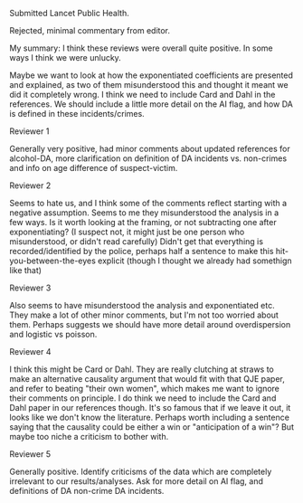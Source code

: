 Submitted Lancet Public Health.

Rejected, minimal commentary from editor.


My summary:
I think these reviews were overall quite positive. In some ways I think we were unlucky.

Maybe we want to look at how the exponentiated coefficients are presented and explained, as two of them misunderstood this and thought it meant we did it completely wrong.
I think we need to include Card and Dahl in the references.
We should include a little more detail on the AI flag, and how DA is defined in these incidents/crimes.



Reviewer 1

Generally very positive, had minor comments about updated references for alcohol-DA, more clarification on definition of DA incidents vs. non-crimes and info on age difference of suspect-victim.


Reviewer 2

Seems to hate us, and I think some of the comments reflect starting with a negative assumption. 
Seems to me they misunderstood the analysis in a few ways. Is it worth looking at the framing, or not subtracting one after exponentiating? (I suspect not, it might just be one person who misunderstood, or didn't read carefully) 
Didn't get that everything is recorded/identified by the police, perhaps half a sentence to make this hit-you-between-the-eyes explicit (though I thought we already had somethign like that) 


Reviewer 3

Also seems to have misunderstood the analysis and exponentiated etc. 
They make a lot of other minor comments, but I'm not too worried about them. Perhaps suggests we should have more detail around overdispersion and logistic vs poisson.


Reviewer 4

I think this might be Card or Dahl. They are really clutching at straws to make an alternative causality argument that would fit with that QJE paper, and refer to beating "their own women", which makes me want to ignore their comments on principle.
I do think we need to include the Card and Dahl paper in our references though. It's so famous that if we leave it out, it looks like we don't know the literature.
Perhaps worth including a sentence saying that the causality could be either a win or "anticipation of a win"? But maybe too niche a criticism to bother with.


Reviewer 5

Generally positive. Identify criticisms of the data which are completely irrelevant to our results/analyses. Ask for more detail on AI flag, and definitions of DA non-crime DA incidents. 




